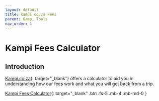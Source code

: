 ```yaml
---
layout: default
title: Kampi.co.za Fees
parent: Kampi Tools
nav_order: 1
---
```


# Kampi Fees Calculator

## Introduction
[Kampi.co.za](https://kampi.co.za){: target="_blank"} offers a calculator to aid you in understanding how our fees work and what you will get back from a trip.

[Kampi Fees Calculator](https://tools.kampi.co.za/fees){: target="_blank" .btn .fs-5 .mb-4 .mb-md-0 }